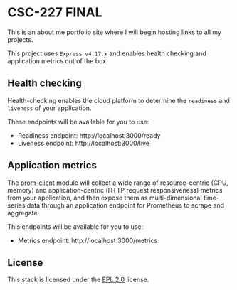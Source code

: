 # CSC-227 FINAL 

This is an about me portfolio site where I will begin hosting links to all my projects.

This project uses `Express v4.17.x` and enables health checking and application metrics out of the box. 

## Health checking

Health-checking enables the cloud platform to determine the `readiness` and `liveness` of your application.

 These endpoints will be available for you to use:

- Readiness endpoint: http://localhost:3000/ready
- Liveness endpoint: http://localhost:3000/live

## Application metrics

The [prom-client](https://www.npmjs.com/package/prom-client) module will collect a wide range of resource-centric (CPU, memory) and application-centric (HTTP request responsiveness) metrics from your application, and then expose them as multi-dimensional time-series data through an application endpoint for Prometheus to scrape and aggregate.

 This endpoints will be available for you to use:

- Metrics endpoint: http://localhost:3000/metrics

## License

This stack is licensed under the [EPL 2.0](./LICENSE) license.
